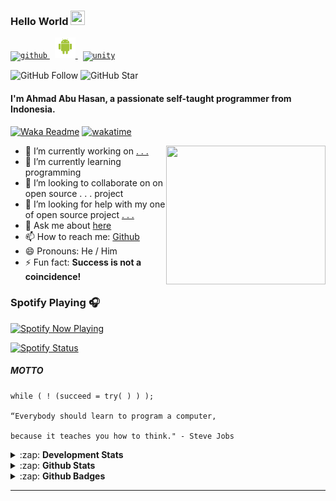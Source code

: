 <!--### Hi there 👋-->

### Hello World <img src="https://github.com/eby8zevin/eby8zevin/blob/main/assets/Hi.gif"  width="23" height="23">

<!--
**eby8zevin/eby8zevin** is a ✨ _special_ ✨ repository because its `README.md` (this file) appears on your GitHub profile.

Here are some ideas to get you started:
-->

<p align="left">
  <a href="https://github.com/eby8zevin" target="_blank">
    <code><img src="https://github.com/eby8zevin/eby8zevin/blob/main/assets/GitHub.png" alt="github" width="33" height="33"/></code>
  </a>
  &nbsp;
  <a href="https://github.com/eby8zevin/QRBarcode" target="_blank">
    <code><img src="https://raw.githubusercontent.com/devicons/devicon/master/icons/android/android-original-wordmark.svg" alt="android" width="33" height="33"/></code>
  </a>
  &nbsp;
  <a href="https://github.com/eby8zevin/unity-ARMarker" target="_blank">
    <code><img src="https://www.vectorlogo.zone/logos/unity3d/unity3d-icon.svg" alt="unity" width="33" height="33"/></code>
  </a>
</p>

![GitHub Follow](https://img.shields.io/github/followers/eby8zevin.svg?style=social&label=Follow)
![GitHub Star](https://img.shields.io/github/stars/eby8zevin?affiliations=OWNER%2CCOLLABORATOR&style=social&label=Star)

#### I'm Ahmad Abu Hasan, a passionate self-taught programmer from Indonesia.

[![Waka Readme](https://github.com/eby8zevin/eby8zevin/actions/workflows/anmol098.yml/badge.svg)](https://github.com/eby8zevin/eby8zevin/actions/workflows/anmol098.yml)
[![wakatime](https://wakatime.com/badge/user/bbcd646f-1daf-4865-a20e-46d4c803e6f8.svg)](https://wakatime.com/@bbcd646f-1daf-4865-a20e-46d4c803e6f8)

<a href="https://github.com/eby8zevin">
  <code><img src="https://github.com/eby8zevin/eby8zevin/blob/main/assets/Octocat.png" width="255" height="222" align='right'></code>
</a>

- 🔭 I’m currently working on [. . .](https://github.com/eby8zevin)
- 🌱 I’m currently learning programming
- 👯 I’m looking to collaborate on on open source . . . project
- 🤔 I’m looking for help with my one of open source project [. . .](https://github.com/eby8zevin)
- 💬 Ask me about [here](https://github.com/eby8zevin/eby8zevin/issues)
- 📫 How to reach me: [Github](https://github.com/eby8zevin)
- 😄 Pronouns: He / Him
- ⚡ Fun fact: **Success is not a coincidence!**

### Spotify Playing 🎧

[<img src="https://spotify-now-playing-ahmadabuhasan.vercel.app/api/spotify-playing" alt="Spotify Now Playing" width="350" />](https://open.spotify.com/user/gr3y7pr12w9ol2dy2ccdb10e7)

[<img src="https://readme-spotify-status-ahmadabuhasan.vercel.app/api/run-spotify-status" alt="Spotify Status" width="350" />](https://open.spotify.com/user/gr3y7pr12w9ol2dy2ccdb10e7)

##### MOTTO

```
while ( ! (succeed = try( ) ) );

“Everybody should learn to program a computer,

because it teaches you how to think." - Steve Jobs
```

<details>
  <summary> :zap: <b>Development Stats</b> </summary>
  
<!--START_SECTION:waka-->
![Code Time](http://img.shields.io/badge/Code%20Time-1%2C006%20hrs%2047%20mins-blue)

![Profile Views](http://img.shields.io/badge/Profile%20Views-322-blue)

**🐱 My GitHub Data** 

> 🏆 2,425 Contributions in the Year 2022
 > 
> 📦 430.7 kB Used in GitHub's Storage 
 > 
> 🚫 Not Opted to Hire
 > 
> 📜 73 Public Repositories 
 > 
> 🔑 3 Private Repositories  
 > 
**I'm a Night 🦉** 

```text
🌞 Morning    579 commits    ██████░░░░░░░░░░░░░░░░░░░   24.3% 
🌆 Daytime    544 commits    █████░░░░░░░░░░░░░░░░░░░░   22.83% 
🌃 Evening    980 commits    ██████████░░░░░░░░░░░░░░░   41.12% 
🌙 Night      280 commits    ███░░░░░░░░░░░░░░░░░░░░░░   11.75%

```
📅 **I'm Most Productive on Thursday** 

```text
Monday       284 commits    ███░░░░░░░░░░░░░░░░░░░░░░   11.92% 
Tuesday      277 commits    ███░░░░░░░░░░░░░░░░░░░░░░   11.62% 
Wednesday    327 commits    ███░░░░░░░░░░░░░░░░░░░░░░   13.72% 
Thursday     415 commits    ████░░░░░░░░░░░░░░░░░░░░░   17.42% 
Friday       394 commits    ████░░░░░░░░░░░░░░░░░░░░░   16.53% 
Saturday     392 commits    ████░░░░░░░░░░░░░░░░░░░░░   16.45% 
Sunday       294 commits    ███░░░░░░░░░░░░░░░░░░░░░░   12.34%

```


📊 **This Week I Spent My Time On** 

```text
⌚︎ Time Zone: Asia/Jakarta

💬 Programming Languages: 
Other                    17 hrs 27 mins      █████████████░░░░░░░░░░░░   52.13% 
Java                     6 hrs 54 mins       █████░░░░░░░░░░░░░░░░░░░░   20.64% 
XML                      3 hrs 13 mins       ██░░░░░░░░░░░░░░░░░░░░░░░   9.61% 
JSON                     2 hrs 25 mins       █░░░░░░░░░░░░░░░░░░░░░░░░   7.25% 
PHP                      1 hr 4 mins         ░░░░░░░░░░░░░░░░░░░░░░░░░   3.23%

🔥 Editors: 
Browser                  17 hrs 26 mins      █████████████░░░░░░░░░░░░   52.09% 
Android Studio           9 hrs 29 mins       ███████░░░░░░░░░░░░░░░░░░   28.32% 
VS Code                  4 hrs 52 mins       ███░░░░░░░░░░░░░░░░░░░░░░   14.54% 
IntelliJ                 1 hr 41 mins        █░░░░░░░░░░░░░░░░░░░░░░░░   5.06%

🐱‍💻 Projects: 
PointOfSale              13 hrs 52 mins      ██████████░░░░░░░░░░░░░░░   41.44% 
GettingStartedProgramming8 hrs 16 mins       ██████░░░░░░░░░░░░░░░░░░░   24.69% 
eby8zevin                3 hrs 54 mins       ███░░░░░░░░░░░░░░░░░░░░░░   11.66% 
notes-app-back-end       2 hrs 54 mins       ██░░░░░░░░░░░░░░░░░░░░░░░   8.69% 
coding-interview         2 hrs 32 mins       ██░░░░░░░░░░░░░░░░░░░░░░░   7.57%

💻 Operating System: 
Windows                  33 hrs 29 mins      █████████████████████████   100.0%

```

**I Mostly Code in Java** 

```text
Java                     38 repos            ████████████████░░░░░░░░░   64.41% 
PHP                      8 repos             ███░░░░░░░░░░░░░░░░░░░░░░   13.56% 
JavaScript               5 repos             ██░░░░░░░░░░░░░░░░░░░░░░░   8.47% 
HTML                     3 repos             █░░░░░░░░░░░░░░░░░░░░░░░░   5.08% 
C#                       3 repos             █░░░░░░░░░░░░░░░░░░░░░░░░   5.08%

```


**Timeline**

![Chart not found](https://raw.githubusercontent.com/eby8zevin/eby8zevin/main/charts/bar_graph.png) 


 Last Updated on 19/07/2022 00:28:31 UTC
<!--END_SECTION:waka-->
</details>

<details>
  <summary> :zap: <b>Github Stats</b> </summary>
<p align="center">:heart:</p>
<p align="center"><a href="https://github.com/eby8zevin">
  <img src="https://github-readme-stats.vercel.app/api?username=eby8zevin&show_icons=true&theme=dark&line_height=20">
  <img src="https://github-readme-stats.vercel.app/api/top-langs/?username=eby8zevin&layout=compact&theme=dark">
</a></p>
<p align="center">
  <a href="https://github.com/eby8zevin">
    <img src="https://github-readme-streak-stats.herokuapp.com/?user=eby8zevin&theme=dark"/>
  </a>
</p>
</details>

<details>
  <summary> :zap: <b>Github Badges</b> </summary>
  <br>
  <a href='https://archiveprogram.github.com/'><img src='https://raw.githubusercontent.com/acervenky/animated-github-badges/master/assets/acbadge.gif' width='40' height='40'></a> 
  <a href='https://docs.github.com/en/developers'><img src='https://raw.githubusercontent.com/acervenky/animated-github-badges/master/assets/devbadge.gif' width='40' height='40'></a> 
  <a href='https://github.com/pricing'><img src='https://raw.githubusercontent.com/acervenky/animated-github-badges/master/assets/pro.gif' width='40' height='40'></a> 
  <a href='https://stars.github.com/'><img src='https://raw.githubusercontent.com/acervenky/animated-github-badges/master/assets/starbadge.gif' width='35' height='35'></a> 
  <a href='https://docs.github.com/en/github/supporting-the-open-source-community-with-github-sponsors'><img src='https://raw.githubusercontent.com/acervenky/animated-github-badges/master/assets/sponsorbadge.gif' width='35' height='35'></a>
</details>

---
